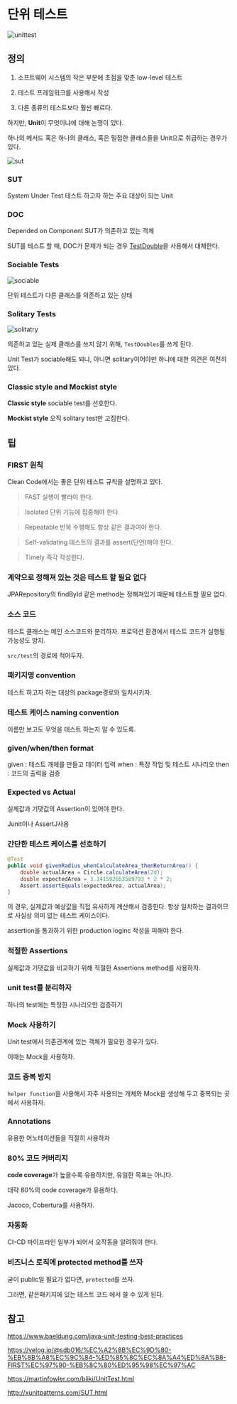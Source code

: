 # 단위 테스트

![unittest](../../images/TestCode/unitTest.png)

## 정의

1. 소프트웨어 시스템의 작은 부분에 초점을 맞춘 low-level 테스트

2. 테스트 프레임워크를 사용해서 작성

3. 다른 종류의 테스트보다 훨씬 빠르다.

하지만, **Unit**이 무엇이냐에 대해 논쟁이 있다.

하나의 메서드 혹은 하나의 클래스, 혹은 밀접한 클래스들을 Unit으로 취급하는 경우가 있다.



![sut](../../images/TestCode/sutdoc.png)

### SUT
System Under Test
테스트 하고자 하는 주요 대상이 되는 Unit

### DOC
Depended on Component
SUT가 의존하고 있는 객체

SUT를 테스트 할 때, DOC가 문제가 되는 경우 [TestDouble](../Test%20Doubles.md)을 사용해서 대체한다.

### Sociable Tests
![sociable](../../images/TestCode/sociabletest.png)

단위 테스트가 다른 클래스를 의존하고 있는 상태

### Solitary Tests
![solitatry](../../images/TestCode/solitarytest.png)

의존하고 있는 실제 클래스를 쓰지 않기 위해, `TestDoubles`를 쓰게 된다.

Unit Test가 sociable해도 되냐, 아니면 solitary이어야만 하냐에 대한 의견은 여전히 있다.

### Classic style and Mockist style
**Classic style**
sociable test를 선호한다.

**Mockist style**
오직 solitary test만 고집한다. 

## 팁

### FIRST 원칙
Clean Code에서는 좋은 단위 테스트 규칙을 설명하고 있다.

> FAST
실행이 빨라야 한다. 

> Isolated
단위 기능에 집중해야 한다.

> Repeatable
반복 수행해도 항상 같은 결과여야 한다.

> Self-validating
테스트의 결과를 assert(단언)해야 한다.

> Timely
즉각 작성한다.
### 계약으로 정해져 있는 것은 테스트 할 필요 없다
JPARepository의 findById 같은 method는 정해져있기 때문에 테스트할 필요 없다.

### 소스 코드
테스트 클래스는 메인 소스코드와 분리하자.
프로덕션 환경에서 테스트 코드가 실행될 가능성도 방지.

`src/test`의 경로에 적어두자.

### 패키지명 convention
테스트 하고자 하는 대상의 package경로와 일치시키자.

### 테스트 케이스 naming convention
이름만 보고도 무엇을 테스트 하는지 알 수 있도록.

### given/when/then format
given : 테스트 개체를 만들고 데이터 입력
when : 특정 작업 및 테스트 시나리오
then : 코드의 출력을 검증

### Expected vs Actual
실제값과 기댓값의 Assertion이 있어야 한다.

Junit이나 AssertJ사용

### 간단한 테스트 케이스를 선호하기
~~~java
@Test 
public void givenRadius_whenCalculateArea_thenReturnArea() {
    double actualArea = Circle.calculateArea(2d);
    double expectedArea = 3.141592653589793 * 2 * 2;
    Assert.assertEquals(expectedArea, actualArea); 
}
~~~
이 경우, 실제값과 예상값을 직접 유사하게 계산해서 검증한다. 항상 일치하는 결과이므로 사실상 의미 없는 테스트 케이스이다.

assertion을 통과하기 위한 production loginc 작성을 피해야 한다.

### 적절한 Assertions
실제값과 기댓값을 비교하기 위해 적절한 Assertions method를 사용하자.

### unit test를 분리하자
하나의 test에는 특정한 시나리오만 검증하기

### Mock 사용하기
Unit test에서 의존관계에 있는 객체가 필요한 경우가 있다.

이때는 Mock을 사용하자.

### 코드 중복 방지
`helper function`을 사용해서 자주 사용되는 개체와 Mock을 생성해 두고 중복되는 곳에서 사용하자.

### Annotations
유용한 어노테이션들을 적절히 사용하자

### 80% 코드 커버리지
**code coverage**가 높을수록 유용하지만, 유일한 목표는 아니다.

대략 80%의 code coverage가 유용하다.

Jacoco, Cobertura를 사용하자.

### 자동화
CI-CD 파이프라인 일부가 되어서 오작동을 알려줘야 한다.

### 비즈니스 로직에 protected method를 쓰자
굳이 public일 필요가 없다면, `protected`를 쓰자.

그러면, 같은패키지에 있는 테스트 코드 에서 쓸 수 있게 된다.





## 참고
https://www.baeldung.com/java-unit-testing-best-practices

https://velog.io/@sdb016/%EC%A2%8B%EC%9D%80-%EB%8B%A8%EC%9C%84-%ED%85%8C%EC%8A%A4%ED%8A%B8-FIRST%EC%97%90-%EB%8C%80%ED%95%98%EC%97%AC

https://martinfowler.com/bliki/UnitTest.html

http://xunitpatterns.com/SUT.html